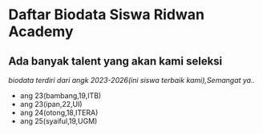 # Daftar Biodata Siswa Ridwan Academy
Ada banyak talent yang akan kami seleksi
--
*biodata terdiri dari angk 2023-2026(ini siswa terbaik kami),Semangat ya..*
- ang 23(bambang,19,ITB)
- ang 23(ipan,22,UI)
- ang 24(otong,18,ITERA)
- ang 25(syaiful,19,UGM)
